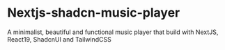 # Nextjs-shadcn-music-player

A minimalist, beautiful and functional music player that build with NextJS, React19, ShadcnUI and TailwindCSS
